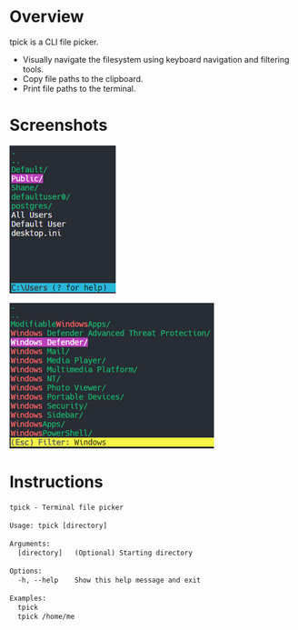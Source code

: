 # Overview

tpick is a CLI file picker.

- Visually navigate the filesystem using keyboard navigation and filtering tools.
- Copy file paths to the clipboard.
- Print file paths to the terminal.

# Screenshots

![file selection](./screenshots/selection.png)

![filtered files](./screenshots/filtered.png)

# Instructions

```
tpick - Terminal file picker

Usage: tpick [directory]

Arguments:
  [directory]   (Optional) Starting directory

Options:
  -h, --help    Show this help message and exit

Examples:
  tpick
  tpick /home/me
```